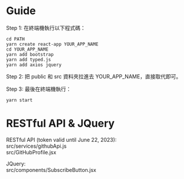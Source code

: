 # Guide

Step 1: 在終端機執行以下程式碼：

```
cd PATH
yarn create react-app YOUR_APP_NAME
cd YOUR_APP_NAME
yarn add bootstrap
yarn add typed.js
yarn add axios jquery
```

Step 2: 把 public 和 src 資料夾拉進去 YOUR_APP_NAME，直接取代即可。<br>

Step 3: 最後在終端機執行：

```
yarn start
```

# RESTful API & JQuery 

RESTful API (token valid until June 22, 2023): <br>
src/services/githubApi.js<br>
src/GitHubProfile.jsx<br>

JQuery:<br>
src/components/SubscribeButton.jsx<br>
